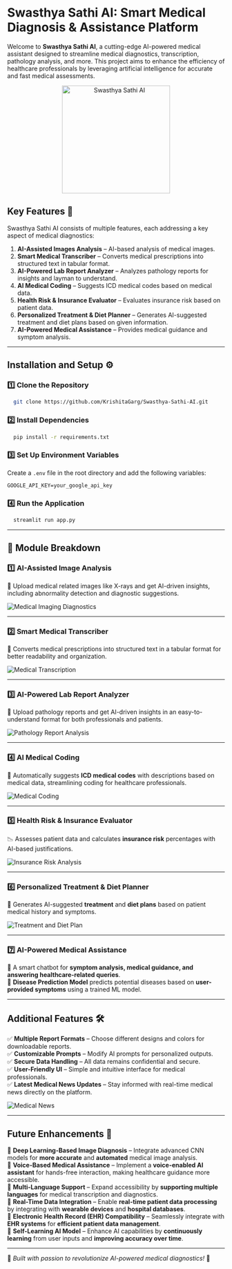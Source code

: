 # Swasthya Sathi AI: Smart Medical Diagnosis & Assistance Platform

Welcome to **Swasthya Sathi AI**, a cutting-edge AI-powered medical assistant designed to streamline medical diagnostics, transcription, pathology analysis, and more. This project aims to enhance the efficiency of healthcare professionals by leveraging artificial intelligence for accurate and fast medical assessments.

<p align="center">
  <img src="assets/icon.jpeg" alt="Swasthya Sathi AI" width="250" height="250" >
</p>

## Key Features 🚀
Swasthya Sathi AI consists of multiple features, each addressing a key aspect of medical diagnostics:

1. **AI-Assisted Images Analysis** – AI-based analysis of medical images.
2. **Smart Medical Transcriber** – Converts medical prescriptions into structured text in tabular format.
3. **AI-Powered Lab Report Analyzer** – Analyzes pathology reports for insights and layman to understand.
4. **AI Medical Coding** – Suggests ICD medical codes based on medical data.
5. **Health Risk & Insurance Evaluator** – Evaluates insurance risk based on patient data.
6. **Personalized Treatment & Diet Planner** – Generates AI-suggested treatment and diet plans based on given information.
7. **AI-Powered Medical Assistance** – Provides medical guidance and symptom analysis.

---

## Installation and Setup ⚙️

### **1️⃣ Clone the Repository**
```sh
  git clone https://github.com/KrishitaGarg/Swasthya-Sathi-AI.git
```

### **2️⃣ Install Dependencies**
```sh
  pip install -r requirements.txt
```

### **3️⃣ Set Up Environment Variables**
Create a `.env` file in the root directory and add the following variables:
```env
GOOGLE_API_KEY=your_google_api_key
```  

### **4️⃣ Run the Application**
```sh
  streamlit run app.py
```

---

## 🚀 Module Breakdown  

### 1️⃣ **AI-Assisted Image Analysis**  
📸 Upload medical related images like X-rays and get AI-driven insights, including abnormality detection and diagnostic suggestions.  

![Medical Imaging Diagnostics](assets/screenshots/medical_imaging.png)

---

### 2️⃣ **Smart Medical Transcriber**  
📝 Converts medical prescriptions into structured text in a tabular format for better readability and organization.  

![Medical Transcription](assets/screenshots/medical_transcription.png)

---

### 3️⃣ **AI-Powered Lab Report Analyzer**  
🔬 Upload pathology reports and get AI-driven insights in an easy-to-understand format for both professionals and patients.  

![Pathology Report Analysis](assets/screenshots/pathology_report.png)

---

### 4️⃣ **AI Medical Coding**  
🏥 Automatically suggests **ICD medical codes** with descriptions based on medical data, streamlining coding for healthcare professionals.  

![Medical Coding](assets/screenshots/medical_coding.png)

---

### 5️⃣ **Health Risk & Insurance Evaluator**  
📉 Assesses patient data and calculates **insurance risk** percentages with AI-based justifications.  

![Insurance Risk Analysis](assets/screenshots/insurance_risk.png)

---

### 6️⃣ **Personalized Treatment & Diet Planner**
🎯 Generates AI-suggested **treatment** and **diet plans** based on patient medical history and symptoms.  

![Treatment and Diet Plan](assets/screenshots/treatment_diet.png)

---

### 7️⃣ **AI-Powered Medical Assistance**  
🤖 A smart chatbot for **symptom analysis, medical guidance, and answering healthcare-related queries**.  
🔬 **Disease Prediction Model** predicts potential diseases based on **user-provided symptoms** using a trained ML model.

---

## Additional Features 🛠️

✅ **Multiple Report Formats** – Choose different designs and colors for downloadable reports.  
✅ **Customizable Prompts** – Modify AI prompts for personalized outputs.  
✅ **Secure Data Handling** – All data remains confidential and secure.  
✅ **User-Friendly UI** – Simple and intuitive interface for medical professionals.  
✅ **Latest Medical News Updates** – Stay informed with real-time medical news directly on the platform.  

![Medical News](assets/screenshots/medical_news.png)

---

## Future Enhancements 🚀

🔹 **Deep Learning-Based Image Diagnosis** – Integrate advanced CNN models for **more accurate** and **automated** medical image analysis.  
🔹 **Voice-Based Medical Assistance** – Implement a **voice-enabled AI assistant** for hands-free interaction, making healthcare guidance more accessible.  
🔹 **Multi-Language Support** – Expand accessibility by **supporting multiple languages** for medical transcription and diagnostics.  
🔹 **Real-Time Data Integration** – Enable **real-time patient data processing** by integrating with **wearable devices** and **hospital databases**.  
🔹 **Electronic Health Record (EHR) Compatibility** – Seamlessly integrate with **EHR systems** for **efficient patient data management**.  
🔹 **Self-Learning AI Model** – Enhance AI capabilities by **continuously learning** from user inputs and **improving accuracy over time**.  

---

🚀 *Built with passion to revolutionize AI-powered medical diagnostics!* 🚀
